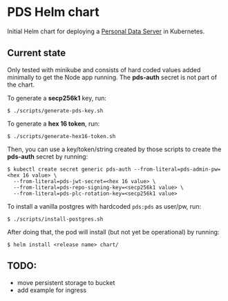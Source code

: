 # PDS Helm chart

Initial Helm chart for deploying a [Personal Data Server](https://github.com/bluesky-social/pds) in Kubernetes.

## Current state

Only tested with minikube and consists of hard coded values added minimally to get the
Node app running. The **pds-auth** secret is not part of the chart.

To generate a **secp256k1** key, run:

```
$ ./scripts/generate-pds-key.sh
```

To generate a **hex 16 token**, run:

```
$ ./scripts/generate-hex16-token.sh
```

Then, you can use a key/token/string created by those scripts to create the **pds-auth**
secret by running:

```
$ kubectl create secret generic pds-auth --from-literal=pds-admin-pw=<hex 16 value> \
  --from-literal=pds-jwt-secret=<hex 16 value> \
  --from-literal=pds-repo-signing-key=<secp256k1 value> \
  --from-literal=pds-plc-rotation-key=<secp256k1 value>
```

To install a vanilla postgres with hardcoded `pds:pds` as user/pw, run:

```
$ ./scripts/install-postgres.sh
```

After doing that, the pod will install (but not yet be operational) by running:

```
$ helm install <release name> chart/
```

## TODO:
- move persistent storage to bucket
- add example for ingress
